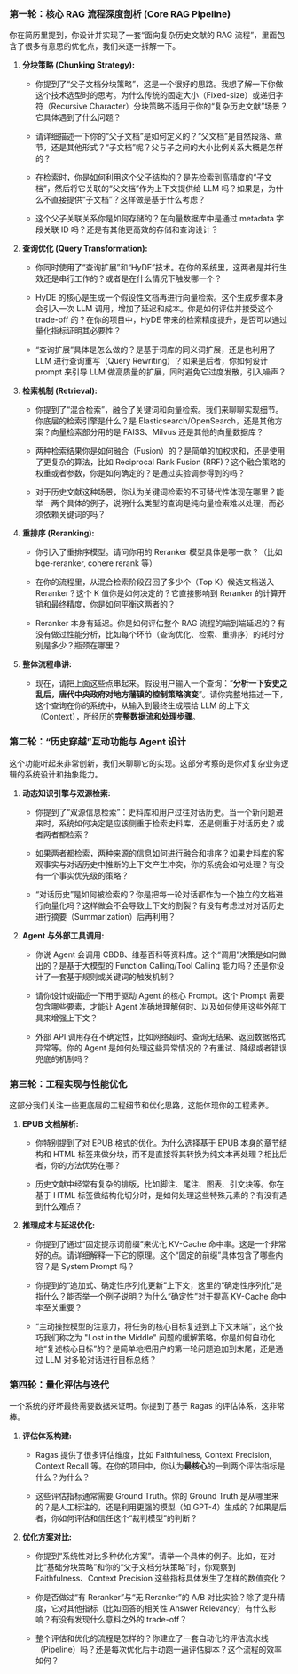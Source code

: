 
### **第一轮：核心 RAG 流程深度剖析 (Core RAG Pipeline)**

你在简历里提到，你设计并实现了一套“面向复杂历史文献的 RAG 流程”，里面包含了很多有意思的优化点，我们来逐一拆解一下。

1. **分块策略 (Chunking Strategy):**
    
    - 你提到了“父子文档分块策略”，这是一个很好的思路。我想了解一下你做这个技术选型时的思考。为什么传统的固定大小（Fixed-size）或递归字符（Recursive Character）分块策略不适用于你的“复杂历史文献”场景？它具体遇到了什么问题？
        
    - 请详细描述一下你的“父子文档”是如何定义的？“父文档”是自然段落、章节，还是其他形式？“子文档”呢？父与子之间的大小比例关系大概是怎样的？
        
    - 在检索时，你是如何利用这个父子结构的？是先检索到高精度的“子文档”，然后将它关联的“父文档”作为上下文提供给 LLM 吗？如果是，为什么不直接提供“子文档”？这样做是基于什么考虑？
        
    - 这个父子关联关系你是如何存储的？在向量数据库中是通过 metadata 字段关联 ID 吗？还是有其他更高效的存储和查询设计？
        
2. **查询优化 (Query Transformation):**
    
    - 你同时使用了“查询扩展”和“HyDE”技术。在你的系统里，这两者是并行生效还是串行工作的？或者是在什么情况下触发哪一个？
        
    - HyDE 的核心是生成一个假设性文档再进行向量检索。这个生成步骤本身会引入一次 LLM 调用，增加了延迟和成本。你是如何评估并接受这个 trade-off 的？在你的项目中，HyDE 带来的检索精度提升，是否可以通过量化指标证明其必要性？
        
    - “查询扩展”具体是怎么做的？是基于词库的同义词扩展，还是也利用了 LLM 进行查询重写（Query Rewriting）？如果是后者，你如何设计 prompt 来引导 LLM 做高质量的扩展，同时避免它过度发散，引入噪声？
        
3. **检索机制 (Retrieval):**
    
    - 你提到了“混合检索”，融合了关键词和向量检索。我们来聊聊实现细节。你底层的检索引擎是什么？是 Elasticsearch/OpenSearch，还是其他方案？向量检索部分用的是 FAISS、Milvus 还是其他的向量数据库？
        
    - 两种检索结果你是如何融合（Fusion）的？是简单的加权求和，还是使用了更复杂的算法，比如 Reciprocal Rank Fusion (RRF)？这个融合策略的权重或者参数，你是如何确定的？是通过实验调参得到的吗？
        
    - 对于历史文献这种场景，你认为关键词检索的不可替代性体现在哪里？能举一两个具体的例子，说明什么类型的查询是纯向量检索难以处理，而必须依赖关键词的吗？
        
4. **重排序 (Reranking):**
    
    - 你引入了重排序模型。请问你用的 Reranker 模型具体是哪一款？（比如 bge-reranker, cohere rerank 等）
        
    - 在你的流程里，从混合检索阶段召回了多少个（Top K）候选文档送入 Reranker？这个 K 值你是如何决定的？它直接影响到 Reranker 的计算开销和最终精度，你是如何平衡这两者的？
        
    - Reranker 本身有延迟。你是如何评估整个 RAG 流程的端到端延迟的？有没有做过性能分析，比如每个环节（查询优化、检索、重排序）的耗时分别是多少？瓶颈在哪里？
        
5. **整体流程串讲:**
    
    - 现在，请把上面这些点串起来。假设用户输入一个查询：“**分析一下安史之乱后，唐代中央政府对地方藩镇的控制策略演变**”。请你完整地描述一下，这个查询在你的系统中，从输入到最终生成喂给 LLM 的上下文（Context），所经历的**完整数据流和处理步骤**。
        

### **第二轮：“历史穿越”互动功能与 Agent 设计**

这个功能听起来非常创新，我们来聊聊它的实现。这部分考察的是你对复杂业务逻辑的系统设计和抽象能力。

1. **动态知识引擎与双源检索:**
    
    - 你提到了“双源信息检索”：史料库和用户过往对话历史。当一个新问题进来时，系统如何决定是应该侧重于检索史料库，还是侧重于对话历史？或者两者都检索？
        
    - 如果两者都检索，两种来源的信息如何进行融合和排序？如果史料库的客观事实与对话历史中推断的上下文产生冲突，你的系统会如何处理？有没有一个事实优先级的策略？
        
    - “对话历史”是如何被检索的？你是把每一轮对话都作为一个独立的文档进行向量化吗？这样做会不会导致上下文的割裂？有没有考虑过对对话历史进行摘要（Summarization）后再利用？
        
2. **Agent 与外部工具调用:**
    
    - 你说 Agent 会调用 CBDB、维基百科等资料库。这个“调用”决策是如何做出的？是基于大模型的 Function Calling/Tool Calling 能力吗？还是你设计了一套基于规则或关键词的触发机制？
        
    - 请你设计或描述一下用于驱动 Agent 的核心 Prompt。这个 Prompt 需要包含哪些要素，才能让 Agent 准确地理解何时、以及如何使用这些外部工具来增强上下文？
        
    - 外部 API 调用存在不确定性，比如网络超时、查询无结果、返回数据格式异常等。你的 Agent 是如何处理这些异常情况的？有重试、降级或者错误兜底的机制吗？
        

### **第三轮：工程实现与性能优化**

这部分我们关注一些更底层的工程细节和优化思路，这能体现你的工程素养。

1. **EPUB 文档解析:**
    
    - 你特别提到了对 EPUB 格式的优化。为什么选择基于 EPUB 本身的章节结构和 HTML 标签来做分块，而不是直接将其转换为纯文本再处理？相比后者，你的方法优势在哪？
        
    - 历史文献中经常有复杂的排版，比如脚注、尾注、图表、引文块等。你在基于 HTML 标签做结构化切分时，是如何处理这些特殊元素的？有没有遇到什么难点？
        
2. **推理成本与延迟优化:**
    
    - 你提到了通过“固定提示词前缀”来优化 KV-Cache 命中率。这是一个非常好的点。请详细解释一下它的原理。这个“固定的前缀”具体包含了哪些内容？是 System Prompt 吗？
        
    - 你提到的“追加式、确定性序列化更新”上下文，这里的“确定性序列化”是指什么？能否举一个例子说明？为什么“确定性”对于提高 KV-Cache 命中率至关重要？
        
    - “主动操控模型的注意力，将任务的核心目标复述到上下文末端”，这个技巧我们称之为 "Lost in the Middle" 问题的缓解策略。你是如何自动化地“复述核心目标”的？是简单地把用户的第一轮问题追加到末尾，还是通过 LLM 对多轮对话进行目标总结？
        

### **第四轮：量化评估与迭代**

一个系统的好坏最终需要数据来证明。你提到了基于 Ragas 的评估体系，这非常棒。

1. **评估体系构建:**
    
    - Ragas 提供了很多评估维度，比如 Faithfulness, Context Precision, Context Recall 等。在你的项目中，你认为**最核心**的一到两个评估指标是什么？为什么？
        
    - 这些评估指标通常需要 Ground Truth。你的 Ground Truth 是从哪里来的？是人工标注的，还是利用更强的模型（如 GPT-4）生成的？如果是后者，你如何评估和信任这个“裁判模型”的判断？
        
2. **优化方案对比:**
    
    - 你提到“系统性对比多种优化方案”。请举一个具体的例子。比如，在对比“基础分块策略”和你的“父子文档分块策略”时，你观察到 Faithfulness、Context Precision 这些指标具体发生了怎样的数值变化？
        
    - 你是否做过“有 Reranker”与“无 Reranker”的 A/B 对比实验？除了提升精度，它对其他指标（比如回答的相关性 Answer Relevancy）有什么影响？有没有发现什么意料之外的 trade-off？
        
    - 整个评估和优化的流程是怎样的？你建立了一套自动化的评估流水线（Pipeline）吗？还是每次优化后手动跑一遍评估脚本？这个流程的效率如何？
        
